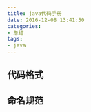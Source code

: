 ```yaml
---
title: java代码手册
date: 2016-12-08 13:41:50
categories: 
- 总结
tags:
- java
---
```


## 代码格式

## 命名规范



